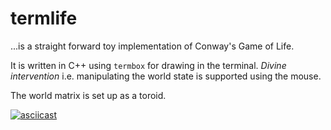 # termlife

...is a straight forward toy implementation of Conway's Game of Life.

It is written in C++ using `termbox` for drawing in the terminal. _Divine intervention_ i.e. manipulating the world state is supported using the mouse.

The world matrix is set up as a toroid.

[![asciicast](https://asciinema.org/a/dihg65tmphtprtirz1srzjird.png)](https://asciinema.org/a/dihg65tmphtprtirz1srzjird)
